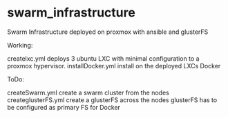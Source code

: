 # swarm_infrastructure
Swarm Infrastructure deployed on proxmox with ansible and glusterFS

Working:

createlxc.yml deploys 3 ubuntu LXC with minimal configuration to a proxmox hypervisor. 
installDocker.yml install on the deployed LXCs Docker

ToDo:

createSwarm.yml create a swarm cluster from the nodes
createglusterFS.yml create a glusterFS across the nodes
glusterFS has to be configured as primary FS for Docker
